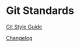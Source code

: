 # Git Standards

[Git Style Guide](https://github.com/agis/git-style-guide)

[Changelog](http://keepachangelog.com/en/0.3.0/)
